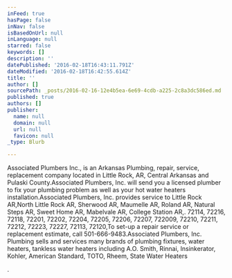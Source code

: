 ```yaml
---
inFeed: true
hasPage: false
inNav: false
isBasedOnUrl: null
inLanguage: null
starred: false
keywords: []
description: ''
datePublished: '2016-02-18T16:43:11.791Z'
dateModified: '2016-02-18T16:42:55.614Z'
title: ''
author: []
sourcePath: _posts/2016-02-16-12e4b5ea-6e69-4cdb-a225-2c8a3dc586ed.md
published: true
authors: []
publisher:
  name: null
  domain: null
  url: null
  favicon: null
_type: Blurb

---
```

Associated
Plumbers
Inc.,
is an Arkansas Plumbing, repair, service, replacement company
located in Little
Rock, AR, Central
Arkansas and Pulaski
County.Associated
Plumbers,
Inc. will send you a
licensed plumber to
fix your plumbing problem as well as your hot water heaters
installation.Associated
Plumbers,
Inc. provides service to Little
Rock AR,North
Little Rock AR, Sherwood AR, Maumelle AR, Roland AR, Natural Steps
AR, Sweet Home AR, Mabelvale AR, College Station AR,. 72114, 72216,
72118, 72201, 72202, 72204, 72205, 72206, 72207, 722009, 72210,
72211, 72212, 72223, 72227, 72113, 72120,To
set-up a repair service or replacement estimate, call 501-666-9483.Associated
Plumbers, Inc. Plumbing sells
and services many
brands of
plumbing fixtures, water heaters, tankless water heaters including A.O.
Smith, Rinnai, Insinkerator,  Kohler, American Standard, TOTO, Rheem,
State Water Heaters

.